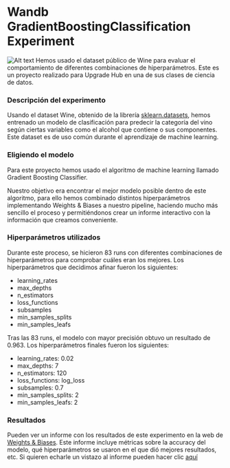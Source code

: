 # Wandb GradientBoostingClassification Experiment
![Alt text](https://mockupfree.net/wp-content/uploads/2023/08/04-8-scaled.jpg "mockupfree.net")
Hemos usado el dataset público de Wine para evaluar el comportamiento de diferentes combinaciones de hiperparámetros.
Este es un proyecto realizado para Upgrade Hub en una de sus clases de ciencia de datos.

### Descripción del experimento
Usando el dataset Wine, obtenido de la librería [sklearn.datasets](https://scikit-learn.org/stable/datasets/toy_dataset.html), hemos entrenado un modelo de clasificación para predecir la categoría del vino según ciertas variables como el alcohol que contiene o sus componentes. Este dataset es de uso común durante el aprendizaje de machine learning.

### Eligiendo el modelo
Para este proyecto hemos usado el algoritmo de machine learning llamado Gradient Boosting Classifier.

Nuestro objetivo era encontrar el mejor modelo posible dentro de este algoritmo, para ello hemos combinado distintos hiperparámetros implementando Weights & Biases a nuestro pipeline, haciendo mucho más sencillo el proceso y permitiéndonos crear un informe interactivo con la información que creamos conveniente.

### Hiperparámetros utilizados
Durante este proceso, se hicieron 83 runs con diferentes combinaciones de hiperparámetros para comprobar cuáles eran los mejores.
Los hiperparámetros que decidimos afinar fueron los siguientes:

* learning_rates
* max_depths
* n_estimators
* loss_functions
* subsamples
* min_samples_splits
* min_samples_leafs

Tras las 83 runs, el modelo con mayor precisión obtuvo un resultado de <bold>0.963<bold>.
Los hiperparámetros finales fueron los siguientes:

* learning_rates: 0.02
* max_depths: 7
* n_estimators: 120
* loss_functions: log_loss
* subsamples: 0.7
* min_samples_splits: 2
* min_samples_leafs: 2

### Resultados
Pueden ver un informe con los resultados de este experimento en la web de [Weights & Biases](https://wandb.ai/).
Este informe incluye métricas sobre la accuracy del modelo, qué hiperparámetros se usaron en el que dió mejores resultados, etc.
Si quieren echarle un vistazo al informe pueden hacer clic [aquí](https://api.wandb.ai/links/alvarodd99-Upgrade%20hub/yi0g42x2)
